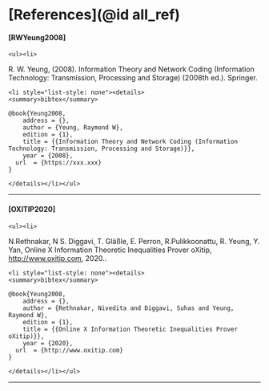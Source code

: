 # [References](@id all_ref)

#### [RWYeung2008]

```@raw html
<ul><li>
```
R. W. Yeung,  (2008). Information Theory and Network Coding (Information Technology: Transmission, Processing and Storage) (2008th ed.). Springer.
```@raw html
<li style="list-style: none"><details>
<summary>bibtex</summary>
```
```
@book{Yeung2008,
	address = {},
	author = {Yeung, Raymond W},
	edition = {1},
	title = {{Information Theory and Network Coding (Information Technology: Transmission, Processing and Storage)}},
	year = {2008},
  url  = {https://xxx.xxx}
}
```
```@raw html
</details></li></ul>
```
---
#### [OXITIP2020]
```@raw html
<ul><li>
```
N.Rethnakar, N S. Diggavi, T. Gläßle, E. Perron, R.Pulikkoonattu, R. Yeung, Y. Yan, Online X Information Theoretic Inequalities Prover oXitip, http://www.oxitip.com, 2020..
```@raw html
<li style="list-style: none"><details>
<summary>bibtex</summary>
```
```
@book{Yeung2008,
	address = {},
	author = {Rethnakar, Nivedita and Diggavi, Suhas and Yeung, Raymond W},
	edition = {1},
	title = {{Online X Information Theoretic Inequalities Prover oXitip)}},
	year = {2020},
  url  = {http://www.oxitip.com}
}
```
```@raw html
</details></li></ul>
```
---
